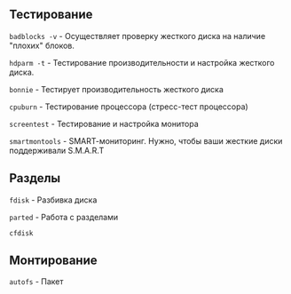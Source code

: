 ## Тестирование

```badblocks -v``` - Осуществляет проверку жесткого диска на наличие "плохих" блоков.

```hdparm -t``` - Тестирование производительности и настройка жесткого диска.  

```bonnie``` - Тестирует производительность жесткого диска  

```cpuburn``` - Тестирование процессора (стресс-тест процессора)  

```screentest``` - Тестирование и настройка монитора  

```smartmontools``` - SМАRТ-мониторинг. Нужно, чтобы ваши жесткие диски поддерживали S.M.A.R.T 

## Разделы

```fdisk``` - Разбивка диска

```parted``` - Работа с разделами

```cfdisk```

## Монтирование

```autofs``` - Пакет
